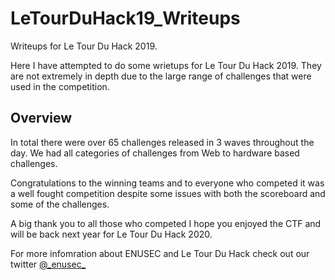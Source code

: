 # LeTourDuHack19_Writeups
Writeups for Le Tour Du Hack 2019.

Here I have attempted to do some wrietups for Le Tour Du Hack 2019. They are not extremely in depth due to the large range of challenges that were used in the competition. 

## Overview
In total there were over 65 challenges released in 3 waves throughout the day. We had all categories of challenges from Web to hardware based challenges.

Congratulations to the winning teams and to everyone who competed it was a well fought competition despite some issues with both the scoreboard and some of the challenges.

A big thank you to all those who competed I hope you enjoyed the CTF and will be back next year for Le Tour Du Hack 2020.

For more infomration about ENUSEC and Le Tour Du Hack check out our twitter [@\_enusec\_](https://twitter.com/_enusec_)
